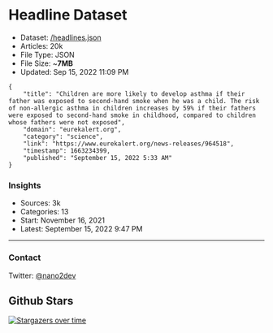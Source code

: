 # Headline Dataset

- Dataset: [/headlines.json](https://raw.githubusercontent.com/fwd/news/master/headlines.json) 
- Articles: 20k
- File Type: JSON
- File Size: ~**7MB**
- Updated: Sep 15, 2022 11:09 PM

```
{
    "title": "Children are more likely to develop asthma if their father was exposed to second-hand smoke when he was a child. The risk of non-allergic asthma in children increases by 59% if their fathers were exposed to second-hand smoke in childhood, compared to children whose fathers were not exposed",
    "domain": "eurekalert.org",
    "category": "science",
    "link": "https://www.eurekalert.org/news-releases/964518",
    "timestamp": 1663234399,
    "published": "September 15, 2022 5:33 AM"
}
```

### Insights

- Sources: 3k
- Categories: 13
- Start: November 16, 2021
- Latest: September 15, 2022 9:47 PM

---

### Contact 

Twitter: [@nano2dev](https://twitter.com/nano2dev)

## Github Stars

[![Stargazers over time](https://starchart.cc/fwd/news.svg)](https://starchart.cc/fwd/news)
